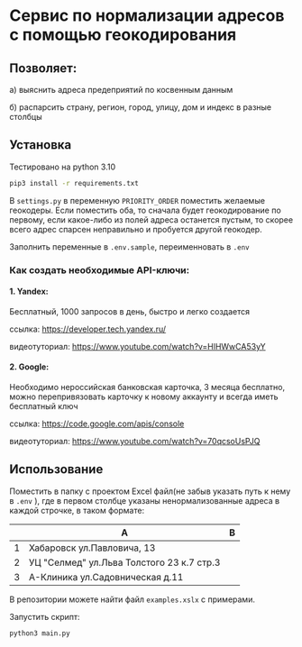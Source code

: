 # Сервис по нормализации адресов с помощью геокодирования
## Позволяет:
а) выяснить адреса предеприятий по косвенным данным

б) распарсить страну, регион, город, улицу, дом и индекс в разные столбцы
## Установка
Тестировано на python 3.10
```bash
pip3 install -r requirements.txt
```

В ```settings.py``` в переменную ```PRIORITY_ORDER``` поместить желаемые геокодеры.
Если поместить оба, то сначала будет геокодирование по первому, если какое-либо из полей адреса
останется пустым, то скорее всего адрес спарсен неправильно и пробуется другой геокодер.

Заполнить переменные в ```.env.sample```, переименновать в ```.env```

### Как создать необходимые API-ключи:


#### 1. Yandex:
Бесплатный, 1000 запросов в день, быстро и легко создается

ссылка: https://developer.tech.yandex.ru/

видеотуториал: https://www.youtube.com/watch?v=HlHWwCA53yY

#### 2. Google:
Необходимо нероссийская банковская карточка, 3 месяца бесплатно, можно 
перепривязовать карточку к новому аккаунту и всегда иметь бесплатный ключ

ссылка: https://code.google.com/apis/console 

видеотуториал: https://www.youtube.com/watch?v=70qcsoUsPJQ

## Использование
Поместить в папку с проектом Excel файл(не забыв указать путь к нему в ```.env``` ), где в первом столбце
указаны ненормализованные адреса в каждой строчке, в таком формате:

|       | A                        |  B  |
| ------| -------------------------| --- |
| 1     | Хабаровск ул.Павловича, 13          |     |
| 2     | УЦ "Селмед" ул.Льва Толстого 23 к.7 стр.3 |     |
| 3     | А-Клиника ул.Садовническая д.11            |     |

В репозитории можете найти файл  ```examples.xslx``` с примерами.

Запустить скрипт:

```bash 
python3 main.py
```


